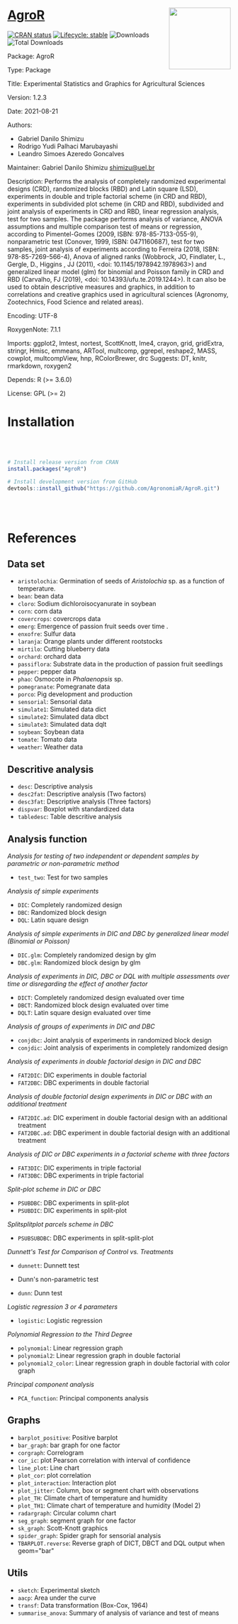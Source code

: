 
# [AgroR](https://agronomiar.github.io/AgroR_package/index.html) <img src='logo.png' align="right" height="139" />

<!-- badges: start -->

[![CRAN status](https://www.r-pkg.org/badges/version-ago/AgroR)](https://CRAN.R-project.org/package=AgroR)
[![Lifecycle: stable](https://img.shields.io/badge/lifecycle-stable-brightgreen.svg)](https://lifecycle.r-lib.org/articles/stages.html#stable-1)
![Downloads](http://cranlogs.r-pkg.org/badges/AgroR)
![Total Downloads](https://cranlogs.r-pkg.org/badges/grand-total/AgroR)

<!-- badges: end -->

Package: AgroR

Type: Package

Title: Experimental Statistics and Graphics for Agricultural Sciences 

Version: 1.2.3

Date: 2021-08-21

Authors: 
 
 - Gabriel Danilo Shimizu
 - Rodrigo Yudi Palhaci Marubayashi
 - Leandro Simoes Azeredo Goncalves

Maintainer: Gabriel Danilo Shimizu <shimizu@uel.br>

Description: Performs the analysis of completely randomized experimental designs (CRD), randomized blocks (RBD) and Latin square (LSD), experiments in double and triple factorial scheme (in CRD and RBD), experiments in subdivided plot scheme (in CRD and RBD), subdivided and joint analysis of experiments in CRD and RBD, linear regression analysis, test for two samples. The package performs analysis of variance, ANOVA assumptions and multiple comparison test of means or regression, according to Pimentel-Gomes (2009, ISBN: 978-85-7133-055-9), nonparametric test (Conover, 1999, ISBN: 0471160687), test for two samples, joint analysis of experiments according to Ferreira (2018, ISBN: 978-85-7269-566-4), Anova of aligned ranks (Wobbrock, JO, Findlater, L., Gergle, D., Higgins , JJ (2011), <doi: 10.1145/1978942.1978963>) and generalized linear model (glm) for binomial and Poisson family in CRD and RBD (Carvalho, FJ (2019), <doi: 10.14393/ufu.te.2019.1244>). It can also be used to obtain descriptive measures and graphics, in addition to correlations and creative graphics used in agricultural sciences (Agronomy, Zootechnics, Food Science and related areas).

Encoding: UTF-8

RoxygenNote: 7.1.1

Imports: ggplot2, lmtest, nortest, ScottKnott, lme4, crayon, grid, gridExtra, stringr, Hmisc, emmeans, ARTool, multcomp, ggrepel, reshape2, MASS, cowplot, multcompView, hnp, RColorBrewer, drc
Suggests: DT, knitr, rmarkdown, roxygen2

Depends: R (>= 3.6.0)

License: GPL (>= 2)

# Installation

<br><br>

``` r
# Install release version from CRAN
install.packages("AgroR")

# Install development version from GitHub
devtools::install_github("https://github.com/AgronomiaR/AgroR.git")
```

<br><br>

# References

## Data set

 - `aristolochia`: Germination of seeds of _Aristolochia_ sp. as a function of temperature.
 - `bean`: bean data
 - `cloro`: Sodium dichloroisocyanurate in soybean
 - `corn`: corn data
 - `covercrops`: covercrops data
 - `emerg`: Emergence of passion fruit seeds over time .
 - `enxofre`: Sulfur data
 - `laranja`: Orange plants under different rootstocks
 - `mirtilo`: Cutting blueberry data
 - `orchard`: orchard data
 - `passiflora`: Substrate data in the production of passion fruit seedlings
 - `pepper`: pepper data
 - `phao`: Osmocote in *Phalaenopsis* sp.
 - `pomegranate`: Pomegranate data
 - `porco`: Pig development and production
 - `sensorial`: Sensorial data
 - `simulate1`: Simulated data dict
 - `simulate2`: Simulated data dbct
 - `simulate3`: Simulated data dqlt
 - `soybean`: Soybean data
 - `tomate`: Tomato data
 - `weather`: Weather data

## Descritive analysis

 - `desc`: Descriptive analysis
 - `desc2fat`: Descriptive analysis (Two factors)
 - `desc3fat`: Descriptive analysis (Three factors)
 - `dispvar`: Boxplot with standardized data
 - `tabledesc`: Table descritive analysis

## Analysis function

*Analysis for testing of two independent or dependent samples by parametric or non-parametric method*

 - `test_two`: Test for two samples

*Analysis of simple experiments*

 - `DIC`: Completely randomized design
 - `DBC`: Randomized block design
 - `DQL`: Latin square design
 
*Analysis of simple experiments in DIC and DBC by generalized linear model (Binomial or Poisson)*

 - `DIC.glm`: Completely randomized design by glm
 - `DBC.glm`: Randomized block design by glm

*Analysis of experiments in DIC, DBC or DQL with multiple assessments over time or disregarding the effect of another factor*

 - `DICT`: Completely randomized design evaluated over time
 - `DBCT`: Randomized block design evaluated over time
 - `DQLT`: Latin square design evaluated over time
 
*Analysis of groups of experiments in DIC and DBC*

 - `conjdbc`: Joint analysis of experiments in randomized block design
 - `conjdic`: Joint analysis of experiments in completely randomized design
 
*Analysis of experiments in double factorial design in DIC and DBC*

 - `FAT2DIC`: DIC experiments in double factorial
 - `FAT2DBC`: DBC experiments in double factorial
 
*Analysis of double factorial design experiments in DIC or DBC with an additional treatment*

 - `FAT2DIC.ad`: DIC experiment in double factorial design with an additional treatment
 - `FAT2DBC.ad`: DBC experiment in double factorial design with an additional treatment
 
*Analysis of DIC or DBC experiments in a factorial scheme with three factors*

 - `FAT3DIC`: DIC experiments in triple factorial
 - `FAT3DBC`: DBC experiments in triple factorial

*Split-plot scheme in DIC or DBC*

 - `PSUBDBC`: DBC experiments in split-plot
 - `PSUBDIC`: DIC experiments in split-plot

*Splitsplitplot parcels scheme in DBC*

 - `PSUBSUBDBC`: DBC experiments in split-split-plot
 
*Dunnett's Test for Comparison of Control vs. Treatments*
 
 - `dunnett`: Dunnett test

* Dunn's non-parametric test

- `dunn`: Dunn test

*Logistic regression 3 or 4 parameters*

 - `logistic`: Logistic regression
 
*Polynomial Regression to the Third Degree*

 - `polynomial`: Linear regression graph
 - `polynomial2`: Linear regression graph in double factorial
 - `polynomial2_color`: Linear regression graph in double factorial with color graph

*Principal component analysis*

 - `PCA_function`: Principal components analysis
 
## Graphs

 - `barplot_positive`: Positive barplot
 - `bar_graph`: bar graph for one factor
 - `corgraph`: Correlogram
 - `cor_ic`: plot Pearson correlation with interval of confidence
 - `line_plot`: Line chart
 - `plot_cor`: plot correlation
 - `plot_interaction`: Interaction plot
 - `plot_jitter`: Column, box or segment chart with observations
 - `plot_TH`: Climate chart of temperature and humidity
 - `plot_TH1`: Climate chart of temperature and humidity (Model 2)
 - `radargraph`: Circular column chart
 - `seg_graph`: segment graph for one factor
 - `sk_graph`: Scott-Knott graphics
 - `spider_graph`: Spider graph for sensorial analysis
 - `TBARPLOT.reverse`: Reverse graph of DICT, DBCT and DQL output when geom="bar"

## Utils

 - `sketch`: Experimental sketch
 - `aacp`: Area under the curve
 - `transf`: Data transformation (Box-Cox, 1964)
 - `summarise_anova`: Summary of analysis of variance and test of means
